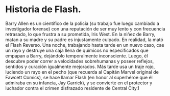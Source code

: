 # Historia de Flash.

Barry Allen es un científico de la policía (su trabajo fue luego cambiado a investigador forense) con una reputación de ser muy lento y con frecuencia retrasado, lo que frustra a su prometida, Iris West. En la niñez de Barry, matan a su madre y su padre es injustamente culpado. En realidad, la mató el Flash Reverso. Una noche, trabajando hasta tarde en un nuevo caso, cae un rayo y destruye una caja llena de químicos no especificados que empapan a Barry, dejándolo temporalmente inconsciente. Luego, él descubre poder correr a velocidades sobrehumanas y poseer reflejos, sentidos y curación igualmente mejorados. Más tarde usa un traje rojo, luciendo un rayo en el pecho (que recuerda al Capitán Marvel original de Fawcett Comics), se hace llamar Flash (en honor al superhéroe que él admiraba en su infancia, Jay Garrick), y se convierte en el protector y luchador contra el crimen disfrazado residente de Central City.1​

